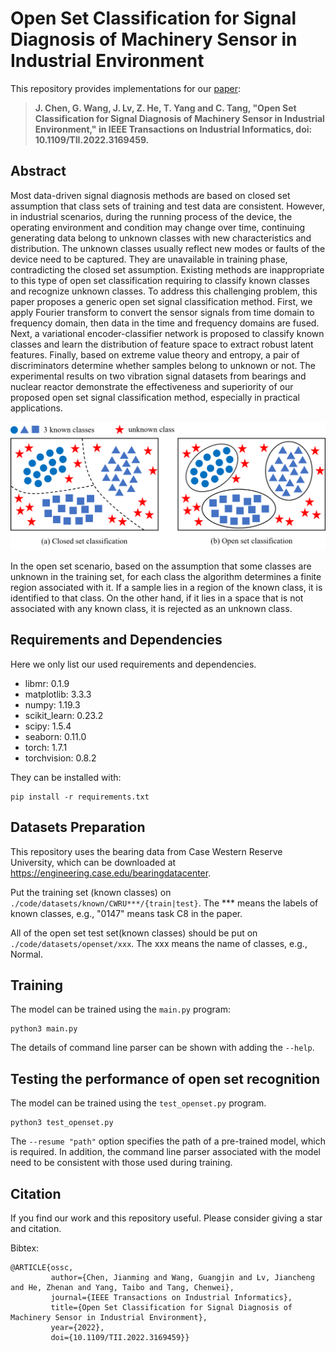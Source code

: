 # Open Set Classification for Signal Diagnosis of Machinery Sensor in Industrial Environment  

This repository provides implementations for our [paper](https://ieeexplore.ieee.org/document/9763052/):

> **J. Chen, G. Wang, J. Lv, Z. He, T. Yang and C. Tang, "Open Set Classification for Signal Diagnosis of Machinery Sensor in Industrial Environment," in IEEE Transactions on Industrial Informatics, doi: 10.1109/TII.2022.3169459.**

## Abstract
Most data-driven signal diagnosis methods are based on closed set assumption that class sets of training and test data are consistent. However, in industrial scenarios, during the running process of the device, the operating environment and condition may change over time, continuing generating data belong to unknown classes with new characteristics and distribution. The unknown classes usually reflect new modes or faults of the device need to be captured. They are unavailable in training phase, contradicting the closed set assumption. Existing methods are inappropriate to this type of open set classification requiring to classify known classes and recognize unknown classes. To address this challenging problem, this paper proposes a generic open set signal classification method. First, we apply Fourier transform to convert the sensor signals from time domain to frequency domain, then data in the time and frequency domains are fused. Next, a variational encoder-classifier network is proposed to classify known classes and learn the distribution of feature space to extract robust latent features. Finally, based on extreme value theory and entropy, a pair of discriminators determine whether samples belong to unknown or not. The experimental results on two vibration signal datasets from bearings and nuclear reactor demonstrate the effectiveness and superiority of our proposed open set signal classification method, especially in practical applications.

![Image text](https://github.com/ZhenanHe/Open-Set-Signal-Classification-OSSC/blob/master/figure/openset_problem.jpg)

In the open set scenario, based on the assumption that some classes are unknown in the training set, for each class the algorithm determines a finite region associated with it. If a sample lies in a region of the known class, it is identified to that class. On the other hand, if it lies in a space that is not associated with any known class, it is rejected as an unknown class.

## Requirements and Dependencies

Here we only list our used requirements and dependencies.

* libmr: 0.1.9
* matplotlib: 3.3.3
* numpy: 1.19.3
* scikit_learn: 0.23.2
* scipy: 1.5.4
* seaborn: 0.11.0
* torch: 1.7.1
* torchvision: 0.8.2

They can be installed with:

```
pip install -r requirements.txt
```

## Datasets Preparation

This repository uses the bearing data from Case Western Reserve University, which can be downloaded at https://engineering.case.edu/bearingdatacenter.

Put the training set (known classes) on `./code/datasets/known/CWRU***/{train|test}`. The *** means the labels of known classes, e.g., "0147" means task C8 in the paper.

All of the open set test set(known classes) should be put on `./code/datasets/openset/xxx`. The xxx means the name of classes, e.g., Normal.

## Training

The model can be trained using the `main.py` program:

	python3 main.py

The details of command line parser can be shown with adding the `--help`.

## Testing the performance of open set recognition

The model can be trained using the `test_openset.py` program.

	python3 test_openset.py
	
The `--resume "path"` option specifies the path of a pre-trained model, which is required. In addition, the command line parser associated with the model need to be consistent with those used during training.

## Citation

If you find our work and this repository useful. Please consider giving a star and citation.

Bibtex:
```
@ARTICLE{ossc,
         author={Chen, Jianming and Wang, Guangjin and Lv, Jiancheng and He, Zhenan and Yang, Taibo and Tang, Chenwei},
         journal={IEEE Transactions on Industrial Informatics},
         title={Open Set Classification for Signal Diagnosis of Machinery Sensor in Industrial Environment},
         year={2022},
         doi={10.1109/TII.2022.3169459}}
```
